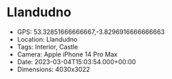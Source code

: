 # Llandudno

- GPS: 53.32851666666667,-3.8296916666666663
- Location: Llandudno
- Tags: Interior, Castle
- Camera: Apple iPhone 14 Pro Max
- Date: 2023-03-04T15:03:54.000+00:00
- Dimensions: 4030x3022
